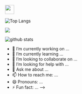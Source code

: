
<img src="https://raw.githubusercontent.com/<OWNER>/<OWNER>/master/<GIF_NAME>.gif" width="30px">

![Top Langs](https://github-readme-stats.vercel.app/api/top-langs/?username=saravana611&theme=blue-green)

![](https://komarev.com/ghpvc/?username=saravana611&color=blue&style=plastic)

![github stats](https://github-readme-stats.vercel.app/api?username=saravana611&show_icons=true&theme=blue-green)

- 🔭 I’m currently working on ...
- 🌱 I’m currently learning ...
- 👯 I’m looking to collaborate on ...
- 🤔 I’m looking for help with ...
- 💬 Ask me about ...
- 📫 How to reach me: ...
- 😄 Pronouns: ...
- ⚡ Fun fact: ...
-->
